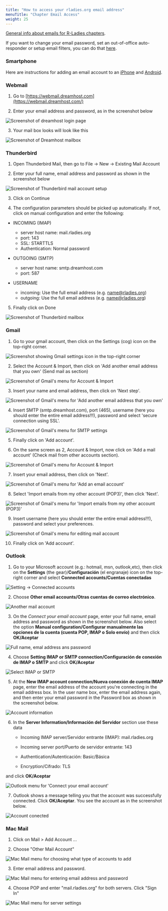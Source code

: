 ```yaml
---
title: "How to access your rladies.org email address"
menuTitle: "Chapter Email Access"
weight: 25
---
```


[General info about emails for R-Ladies chapters](/organization/tech/accounts/#e-mail).

If you want to change your email password, set an out-of-office auto-responder or setup email filters, you can do that [here](http://mailboxes.rladies.org/).

### Smartphone

Here are instructions for adding an email account to an [iPhone](https://help.dreamhost.com/hc/en-us/articles/216385537-How-to-set-up-email-on-an-iPhone) and [Android](https://help.dreamhost.com/hc/en-us/articles/216662028-How-to-configure-email-on-an-Android-phone).

### Webmail

1. Go to [https://webmail.dreamhost.com](https://webmail.dreamhost.com/)  

2. Enter your email address and password, as in the screenshot below 

![Screenshot of dreamhost login page](webmail.png)

3. Your mail box looks will look like this 

![Screenshot of Dreamhost mailbox](webmail_in.png)
  
### Thunderbird

1. Open Thunderbird Mail, then go to File -> New -> Existing Mail Account

2. Enter your full name, email address and password as shown in the screenshot below 

![Screenshot of Thunderbird mail account setup](thunderbird1.png)

3. Click on Continue

4. The configuration parameters should be picked up automatically. If not, click on manual configuration and enter the following:

  - INCOMING (IMAP)
    - server host name: mail.rladies.org
    - port: 143
    - SSL: STARTTLS
    - Authentication: Normal password

  - OUTGOING (SMTP)
    - server host name: smtp.dreamhost.com
    - port: 587

  - USERNAME
    - incoming: Use the full email address (e.g. name@rladies.org)
    - outgoing: Use the full email address (e.g. name@rladies.org)

5. Finally click on Done 

![Screenshot of Thunderbird mailbox](thunderbird2.png)


### Gmail

1. Go to your gmail account, then click on the Settings (cog) icon on the top-right corner. 

![Screenshot showing Gmail settings icon in the top-right corner](gmail1.png)

2. Select the Account & Import, then click on 'Add another email address that you own' (Send mail as section)

![Screenshot of Gmail's menu for Account & Import](gmail2.png)

3. Insert your name and email address, then click on 'Next step'. 

![Screenshot of Gmail's menu for 'Add another email address that you own'](gmail3.png)

4. Insert SMTP (smtp.dreamhost.com), port (465), username (here you should enter the entire email address!!!), password and select 'secure connection using SSL'. 

![Screenshot of Gmail's menu for SMTP settings](gmail4_correct.png)

5. Finally click on 'Add account'.

6. On the same screen as 2, Account & Import, now click on 'Add a mail account' (Check mail from other accounts section). 

![Screenshot of Gmail's menu for Account & Import](gmail5.png)

7. Insert your email address, then click on 'Next'. 

![Screenshot of Gmail's menu for 'Add an email account'](gmail6.png)

8. Select 'Import emails from my other account (POP3)', then click 'Next'. 

![Screenshot of Gmail's menu for 'Import emails from my other account (POP3)'](gmail7.png)

9. Insert username (here you should enter the entire email address!!!), password and select your preferences. 

![Screenshot of Gmail's menu for editing mail account](gmail8_correct.png)

10. Finally click on 'Add account'.

### Outlook

1. Go to your Microsoft account (e.g.: hotmail, msn, outlook,etc), then click on the **Settings** (the gear)/**Configuración** (el engranaje) icon on the top-right corner and select **Connected accounts/Cuentas conectadas**

![Setting -> Connected accounts](outlook1.png)

2. Choose **Other email accounts/Otras cuentas de correo electrónico**.

![Another mail account](outllok2.png)

3. On the _Connect your email account_ page, enter your full name, email address and password as shown in the screenshot below. Also select the option **Manual configuration/Configurar manualmente las opciones de la cuenta (cuenta POP, IMAP o Solo envío)** and then click **OK/Aceptar**

![Full name, emal address ans password](outlook3.png)

4. Choose **Setting IMAP or SMTP connection/Configuración de conexión de IMAP o SMTP** and click **OK/Aceptar**

![Select IMAP or SMTP](outlook4.png)

5. At the **New IMAP account connection/Nueva conexión de cuenta IMAP** page, enter the email address of the account you're connecting in the email address box. In the user name box, enter the email address again, and then enter your email password in the Password box as shown in the screenshot below.

![Account information](outlook5.png)

6. In the **Server Information/Información del Servidor** section use these data

    - Incoming IMAP server/Servidor entrante (IMAP):  mail.rladies.org
    
    - Incoming server port/Puerto de servidor entrante: 143

    - Authentication/Autenticación: Basic/Básica

    - Encryption/Cifrado: TLS

and click **OK/Aceptar**

![Outlook menu for 'Connect your email account'](outlook6.png)

7. Outlook shows a message telling you that the account was successfully connected. Click **OK/Aceptar**. You see the account as in the screenshot below.

![Account conected](outlook7.png)

### Mac Mail

1. Click on Mail > Add Account ...

2. Choose "Other Mail Account"

![Mac Mail menu for choosing what type of accounts to add](macmail1.png)

3. Enter email address and password.

![Mac Mail menu for entering email address and password](macmail2.png)

4. Choose POP and enter "mail.rladies.org" for both servers. Click "Sign In"

![Mac Mail menu for server settings](macmail3.png)

